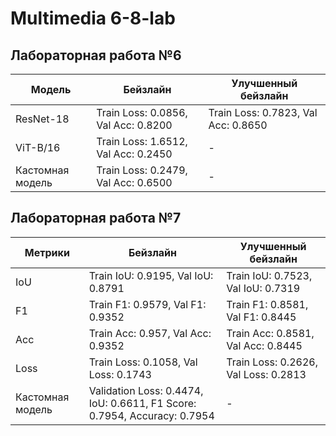 # Multimedia 6-8-lab
## Лабораторная работа №6
| Модель | Бейзлайн | Улучшенный бейзлайн |
| --- | --- | --- |
| ResNet-18 | Train Loss: 0.0856, Val Acc: 0.8200 | Train Loss: 0.7823, Val Acc: 0.8650 |
| ViT-B/16 | Train Loss: 1.6512, Val Acc: 0.2450 | - |
| Кастомная модель | Train Loss: 0.2479, Val Acc: 0.6500 | - |


## Лабораторная работа №7
| Метрики | Бейзлайн | Улучшенный бейзлайн |
| --- | --- | --- |
| IoU | Train IoU: 0.9195, Val IoU: 0.8791 | Train IoU: 0.7523, Val IoU: 0.7319 |
| F1 | Train F1: 0.9579, Val F1: 0.9352 | Train F1: 0.8581, Val F1: 0.8445 |
| Acc | Train Acc: 0.957, Val Acc: 0.9352 | Train Acc: 0.8581, Val Acc: 0.8445 |
| Loss | Train Loss: 0.1058, Val Loss: 0.1743 | Train Loss: 0.2626, Val Loss: 0.2813 |
| Кастомная модель | Validation Loss: 0.4474, IoU: 0.6611, F1 Score: 0.7954, Accuracy: 0.7954 | - |
